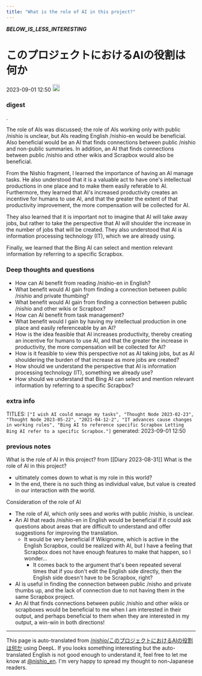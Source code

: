 ```yaml
---
title: "What is the role of AI in this project?"
---
```


___BELOW_IS_LESS_INTERESTING___
# このプロジェクトにおけるAIの役割は何か
 2023-09-01 12:50 <img src='https://scrapbox.io/api/pages/nishio-en/omni/icon' alt='omni.icon' height="19.5"/>
### digest
.

The role of AIs was discussed; the role of AIs working only with public /nishio is unclear, but AIs reading English /nishio-en would be beneficial. Also beneficial would be an AI that finds connections between public /nishio and non-public summaries. In addition, an AI that finds connections between public /nishio and other wikis and Scrapbox would also be beneficial.

From the Nishio fragment, I learned the importance of having an AI manage tasks. He also understood that it is a valuable act to have one's intellectual productions in one place and to make them easily referable to AI. Furthermore, they learned that AI's increased productivity creates an incentive for humans to use AI, and that the greater the extent of that productivity improvement, the more compensation will be collected for AI.

They also learned that it is important not to imagine that AI will take away jobs, but rather to take the perspective that AI will shoulder the increase in the number of jobs that will be created. They also understood that AI is information processing technology (IT), which we are already using.

Finally, we learned that the Bing AI can select and mention relevant information by referring to a specific Scrapbox.

### Deep thoughts and questions

- How can AI benefit from reading /nishio-en in English?
- What benefit would AI gain from finding a connection between public /nishio and private thumbing?
- What benefit would AI gain from finding a connection between public /nishio and other wikis or Scrapbox?
- How can AI benefit from task management?
- What benefit would I gain by having my intellectual production in one place and easily referenceable by an AI?
- How is the idea feasible that AI increases productivity, thereby creating an incentive for humans to use AI, and that the greater the increase in productivity, the more compensation will be collected for AI?
- How is it feasible to view this perspective not as AI taking jobs, but as AI shouldering the burden of that increase as more jobs are created?
- How should we understand the perspective that AI is information processing technology (IT), something we already use?
- How should we understand that Bing AI can select and mention relevant information by referring to a specific Scrapbox?

### extra info
TITLES: `["I wish AI could manage my tasks", "Thought Node 2023-02-23", "Thought Node 2023-05-22", "2021-04-12-2", "IT advances cause changes in working rules", "Bing AI to reference specific Scrapbox Letting Bing AI refer to a specific Scrapbox."]`
generated: 2023-09-01 12:50
### previous notes
What is the role of AI in this project?
from  [[Diary 2023-08-31]]
What is the role of AI in this project?
- ultimately comes down to what is my role in this world?
- In the end, there is no such thing as individual value, but value is created in our interaction with the world.

Consideration of the role of AI
- The role of AI, which only sees and works with public /nishio, is unclear.
- An AI that reads /nishio-en in English would be beneficial if it could ask questions about areas that are difficult to understand and offer suggestions for improving the translation.
    - It would be very beneficial if Wikignome, which is active in the English Scrapbox, could be realized with AI, but I have a feeling that Scrapbox does not have enough features to make that happen, so I wonder...
        - It comes back to the argument that's been repeated several times that if you don't edit the English side directly, then the English side doesn't have to be Scrapbox, right?
- AI is useful in finding the connection between public /nisho and private thumbs up, and the lack of connection due to not having them in the same Scrapbox project.
- An AI that finds connections between public /nishio and other wikis or scrapboxes would be beneficial to me when I am interested in their output, and perhaps beneficial to them when they are interested in my output, a win-win in both directions!


---
This page is auto-translated from [/nishio/このプロジェクトにおけるAIの役割は何か](https://scrapbox.io/nishio/このプロジェクトにおけるAIの役割は何か) using DeepL. If you looks something interesting but the auto-translated English is not good enough to understand it, feel free to let me know at [@nishio_en](https://twitter.com/nishio_en). I'm very happy to spread my thought to non-Japanese readers.